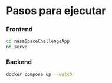 # Pasos para ejecutar

### Frontend
```sh
cd nasaSpaceChallengeApp
ng serve
```

### Backend
```sh
docker compose up --watch
```